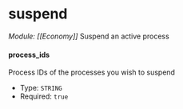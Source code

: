 # suspend
*Module: [[Economy]]*
Suspend an active process
#### process_ids
Process IDs of the processes you wish to suspend
- Type: `STRING`
- Required: `true`